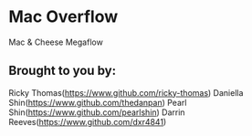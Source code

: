 # Mac Overflow
Mac &amp; Cheese Megaflow

## Brought to you by:
Ricky Thomas(https://www.github.com/ricky-thomas)
Daniella Shin(https://www.github.com/thedanpan)
Pearl Shin(https://www.github.com/pearlshin)
Darrin Reeves(https://www.github.com/dxr4841)
